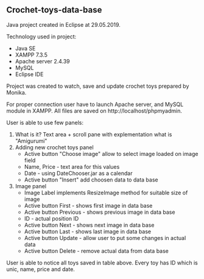 ## Crochet-toys-data-base
Java project created in Eclipse at 29.05.2019.

Technology used in project:
- Java SE
- XAMPP 7.3.5
- Apache server 2.4.39
- MySQL
- Eclipse IDE

Project was created to watch, save and update crochet toys prepared by Monika.

For proper connection user have to launch Apache server, and MySQL module in XAMPP.
All files are saved on http://localhost/phpmyadmin.

User is able to use few panels:
1. What is it? Text area + scroll pane with explementation what is "Amigurumi"
2. Adding new crochet toys panel
    - Active button "Choose image" allow to select image loaded on image field
    - Name, Price - text area for this values
    - Date - using DateChooser.jar as a calendar
    - Active button "Insert" add choosen data to data base
3. Image panel
    - Image Label implements ResizeImage method for suitable size of image
    - Active button First - shows first image in data base
    - Active button Previous - shows previous image in data base
    - ID - actual position ID
    - Active button Next - shows next image in data base
    - Active button Last - shows last image in data base
    - Active button Update - allow user to put some changes in actual data
    - Active button Delete - remove actual data from data base

User is able to notice all toys saved in table above.
Every toy has ID which is unic, name, price and date. 

